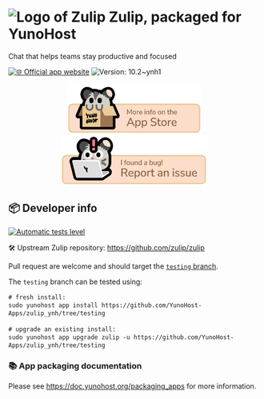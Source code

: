 <!--
N.B.: This README was automatically generated by <https://github.com/YunoHost/apps_tools/blob/main/readme_generator>
It shall NOT be edited by hand.
-->

<h1>
  <img src="https://raw.githubusercontent.com/YunoHost/apps/master/logos/zulip.png" width="32px" alt="Logo of Zulip">
  Zulip, packaged for YunoHost
</h1>

Chat that helps teams stay productive and focused

[![🌐 Official app website](https://img.shields.io/badge/Official_app_website-darkgreen?style=for-the-badge)](https://zulip.com/)
![Version: 10.2~ynh1](https://img.shields.io/badge/Version-10.2~ynh1-rgba(0,150,0,1)?style=for-the-badge)

<div align="center">
<a href="https://apps.yunohost.org/app/zulip"><img height="100px" src="https://github.com/YunoHost/yunohost-artwork/raw/refs/heads/main/badges/neopossum-badges/badge_more_info_on_the_appstore.svg"/></a>
<a href="https://github.com/YunoHost-Apps/zulip_ynh/issues"><img height="100px" src="https://github.com/YunoHost/yunohost-artwork/raw/refs/heads/main/badges/neopossum-badges/badge_report_an_issue.svg"/></a>
</div>

## 📦 Developer info

[![Automatic tests level](https://apps.yunohost.org/badge/cilevel/zulip)](https://ci-apps.yunohost.org/ci/apps/zulip/)

🛠️ Upstream Zulip repository: <https://github.com/zulip/zulip>

Pull request are welcome and should target the [`testing` branch](https://github.com/YunoHost-Apps/zulip_ynh/tree/testing).

The `testing` branch can be tested using:
```
# fresh install:
sudo yunohost app install https://github.com/YunoHost-Apps/zulip_ynh/tree/testing

# upgrade an existing install:
sudo yunohost app upgrade zulip -u https://github.com/YunoHost-Apps/zulip_ynh/tree/testing
```

### 📚 App packaging documentation

Please see <https://doc.yunohost.org/packaging_apps> for more information.
